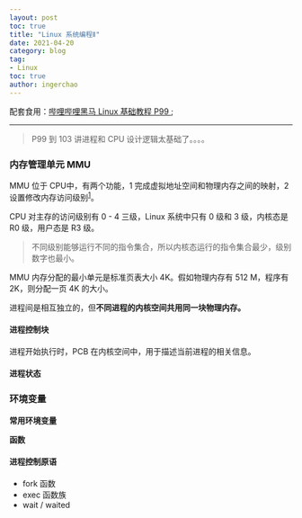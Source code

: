 ```yaml
---
layout: post
toc: true
title: "Linux 系统编程Ⅱ"
date: 2021-04-20
category: blog
tag: 
- Linux
toc: true
author: ingerchao
---
```



配套食用：[哔哩哔哩黑马 Linux 基础教程 P99 ](https://b23.tv/Jomal8); 

---

> P99 到 103 讲进程和 CPU 设计逻辑太基础了。。。。

### 内存管理单元 MMU

MMU 位于 CPU中，有两个功能，1 完成虚拟地址空间和物理内存之间的映射，2 设置修改内存访问级别<sup>[1](https://blog.csdn.net/u014379540/article/details/52119329)</sup>。

CPU 对主存的访问级别有 0 - 4  三级，Linux 系统中只有 0 级和 3 级，内核态是 R0 级，用户态是 R3 级。

> 不同级别能够运行不同的指令集合，所以内核态运行的指令集合最少，级别数字也最小。

MMU 内存分配的最小单元是标准页表大小 4K。假如物理内存有 512 M，程序有 2K，则分配一页 4K 的大小。

进程间是相互独立的，但**不同进程的内核空间共用同一块物理内存。**

#### 进程控制块

进程开始执行时，PCB 在内核空间中，用于描述当前进程的相关信息。

#### 进程状态

### 环境变量

**常用环境变量**

**函数**

#### 进程控制原语

- fork 函数
- exec 函数族
- wait / waited

